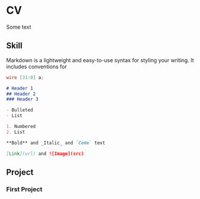 # CV

Some text

## Skill

Markdown is a lightweight and easy-to-use syntax for styling your writing. It includes conventions for

```verilog
wire [31:0] a;
```

```markdown
# Header 1
## Header 2
### Header 3

- Bulleted
- List

1. Numbered
2. List

**Bold** and _Italic_ and `Code` text

[Link](url) and ![Image](src)
```

## Project

### First Project
